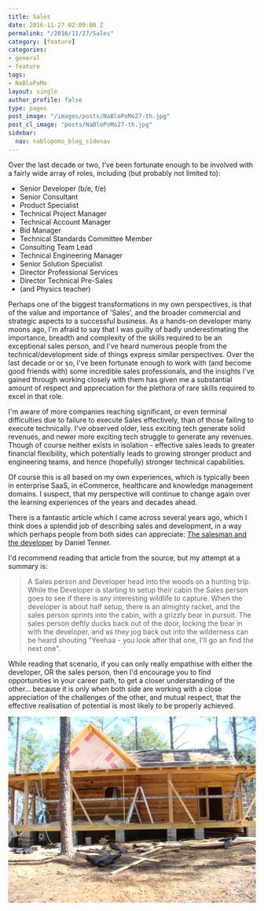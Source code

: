 ```yaml
---
title: Sales
date: 2016-11-27 02:09:00 Z
permalink: "/2016/11/27/Sales"
category: [feature]
categories:
- general
- feature
tags:
- NaBloPoMo
layout: single
author_profile: false
type: pages
post_image: "/images/posts/NaBloPoMo27-th.jpg"
post_cl_image: "posts/NaBloPoMo27-th.jpg"
sidebar:
  nav: nablopomo_blog_sidenav
---
```


Over the last decade or two, I've been fortunate enough to be involved with a fairly wide array of roles, including (but probably not limited to):


* Senior Developer (b/e, f/e)
* Senior Consultant
* Product Specialist
* Technical Project Manager
* Technical Account Manager
* Bid Manager
* Technical Standards Committee Member
* Consulting Team Lead
* Technical Engineering Manager
* Senior Solution Specialist
* Director Professional Services
* Director Technical Pre-Sales
* (and Physics teacher)


Perhaps one of the biggest transformations in my own perspectives, is that of the value and importance of 'Sales', and the broader commercial and strategic aspects to a successful business. As a hands-on developer many moons ago, I'm afraid to say that I was guilty of badly underestimating the importance, breadth and complexity of the skills required to be an exceptional sales person, and I've heard numerous people from the technical/development side of things express similar perspectives. Over the last decade or or so, I've been fortunate enough to work with (and become good friends with) some incredible sales professionals, and the insights I've gained through working closely with them has given me a substantial amount of respect and appreciation for the plethora of rare skills required to excel in that role.


I'm aware of more companies reaching significant, or even terminal difficulties due to failure to execute Sales effectively, than of those failing to execute technically. I've observed older, less exciting tech generate solid revenues, and newer more exciting tech struggle to generate any revenues.
Though of course neither exists in isolation - effective sales leads to greater financial flexibility, which potentially leads to growing stronger product and engineering teams, and hence (hopefully) stronger technical capabilities.

Of course this is all based on my own experiences, which is typically been in enterprise SaaS, in eCommerce, healthcare and knowledge management domains. I suspect, that my perspective will continue to change again over the learning experiences of the years and decades ahead.


There is a fantastic article which I came across several years ago, which I think does a splendid job of describing sales and development, in a way which perhaps people from both sides can appreciate: [The salesman and the developer](http://swombat.com/2012/5/11/salesman-developer) by Daniel Tenner.

I'd recommend reading that article from the source, but my attempt at a summary is:

> A Sales person and Developer head into the woods on a hunting trip. While the Developer is starting to setup their cabin the Sales person goes to see if there is any interesting wildlife to capture. When the developer is about half setup, there is an almighty racket, and the sales person sprints into the cabin, with a grizzly bear in pursuit. The sales person deftly ducks back out of the door, locking the bear in with the developer, and as they jog back out into the wilderness can be heard shouting "Yeehaa - you look after that one, I'll go an find the next one".

While reading that scenario, if you can only really empathise with either the developer, OR the sales person, then I'd encourage you to find opportunities in your career path, to get a closer understanding of the other... because it is only when both side are working with a close appreciation of the challenges of the other, and mutual respect, that the effective realisation of potential is most likely to be properly achieved.

![Cabin](/images/posts/NaBloPoMo27-cabin.jpg)
